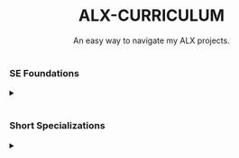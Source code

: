 <h1 align="center"><b>ALX-CURRICULUM</b></h1>
<div align="center">An easy way to navigate my ALX projects.</div>

<br>

### SE Foundations
<details>
<summary><b><a href=""></a></b></summary><br>


<br><p align="center">※※※※※※※※※※※※</p><br>
</details>

<br>

### Short Specializations
<details>
<summary><b><a href=""></a></b></summary><br>


<br><p align="center">※※※※※※※※※※※※</p><br>
</details>
